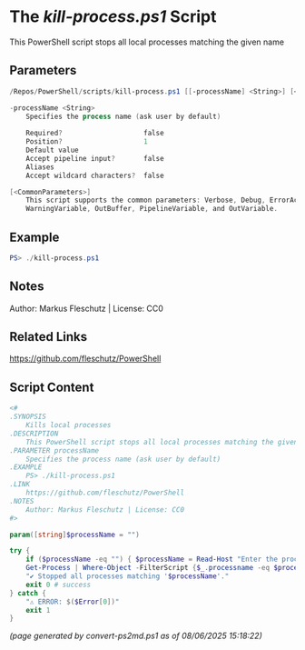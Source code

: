 The *kill-process.ps1* Script
===========================

This PowerShell script stops all local processes matching the given name

Parameters
----------
```powershell
/Repos/PowerShell/scripts/kill-process.ps1 [[-processName] <String>] [<CommonParameters>]

-processName <String>
    Specifies the process name (ask user by default)
    
    Required?                    false
    Position?                    1
    Default value                
    Accept pipeline input?       false
    Aliases                      
    Accept wildcard characters?  false

[<CommonParameters>]
    This script supports the common parameters: Verbose, Debug, ErrorAction, ErrorVariable, WarningAction, 
    WarningVariable, OutBuffer, PipelineVariable, and OutVariable.
```

Example
-------
```powershell
PS> ./kill-process.ps1

```

Notes
-----
Author: Markus Fleschutz | License: CC0

Related Links
-------------
https://github.com/fleschutz/PowerShell

Script Content
--------------
```powershell
<#
.SYNOPSIS
	Kills local processes
.DESCRIPTION
	This PowerShell script stops all local processes matching the given name
.PARAMETER processName
	Specifies the process name (ask user by default)
.EXAMPLE
	PS> ./kill-process.ps1
.LINK
	https://github.com/fleschutz/PowerShell
.NOTES
	Author: Markus Fleschutz | License: CC0
#>

param([string]$processName = "")

try {
	if ($processName -eq "") { $processName = Read-Host "Enter the process name" }
	Get-Process | Where-Object -FilterScript {$_.processname -eq $processName} | Select-Object id | Stop-Process
	"✔️ Stopped all processes matching '$processName'."
	exit 0 # success
} catch {
	"⚠️ ERROR: $($Error[0])"
	exit 1
}
```

*(page generated by convert-ps2md.ps1 as of 08/06/2025 15:18:22)*
